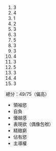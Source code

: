 1. 3
2. 4
3. 1
4. 2
5. 3
6. 3
7. 5
8. 3
9. 3
10. 4
11. 3
12. 5
13. 3
14. 4
15. 3

總分：49/75（偏高）

- 領袖慾
- 自負
- 優越感
- 表現欲（偶像包袱）
- 精緻窮
- 佔有慾
- 主導權
